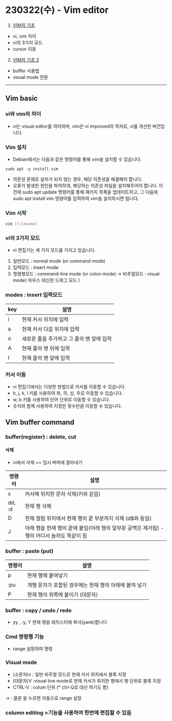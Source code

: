 # 230322(수) - Vim editor
1. [VIM의 기초](#vim-basic) 
- vi, vim 차이
- vi의 3가지 모드
- cursor 이동
2. [VIM의 기초 2](#vim-buffer-command)
- buffer 사용법
- visual mode 전환
---
## Vim basic
### vi와 vim의 차이
- vi는 visual editor를 의미하며, vim은 vi improved의 약자로, vi를 개선한 버전입니다.
### Vim 설치
- Debian에서는 다음과 같은 명령어를 통해 vim을 설치할 수 있습니다.
```
sudo apt -y install vim
```
- 의존성 문제로 설치가 되지 않는 경우, 해당 의존성을 해결해야 합니다.
- 오류가 발생한 원인을 파악하여, 해당하는 의존성 파일을 설치해주어야 합니다. 이전에 sudo apt update 명령어를 통해 패키지 목록을 업데이트하고, 그 다음에 sudo apt install vim 명령어를 입력하여 vim을 설치하시면 됩니다.
### Vim 시작
```bash
vim [filename]
```
### vi의 3가지 모드
- vi 편집기는 세 가지 모드를 가지고 있습니다.
1. 일반모드 : normal mode (or command mode)
2. 입력모드 : insert mode
3. 명령행모드 : command-line mode (or colon mode)
→ 비주얼모드 : visual mode( 마우스 대신한 드래그 모드 )
### modes : insert 입력모드
| key | 설명 |
| --- | --- |
| i | 현재 커서 위치에 입력 |
| a | 현재 커서 다음 위치에 입력 |
| o | 새로운 줄을 추가하고 그 줄의 맨 앞에 입력 |
| A | 현재 줄의 맨 뒤에 입력 |
| I | 현재 줄의 맨 앞에 입력 |
### 커서 이동
- vi 편집기에서는 다양한 방법으로 커서를 이동할 수 있습니다.
- h, j, k, l 키를 사용하여 좌, 하, 상, 우로 이동할 수 있습니다.
- w, b 키를 사용하여 단어 단위로 이동할 수 있습니다.
- 숫자와 함께 사용하여 지정한 횟수만큼 이동할 수 있습니다.

## Vim buffer command
### buffer(register) : delete, cut
#### 삭제
- vi에서 삭제 == 임시 버퍼에 잘라내기

| 명령어 | 설명 |
| --- | --- |
| x | 커서에 위치한 문자 삭제(<Delete>키와 같음) |
| dd, :d | 현재 행 삭제 |
| D | 현재 컬럼 위치에서 현재 행의 끝 부분까지 삭제 (d$와 동일) |
| J | 아래 행을 현재 행의 끝에 붙임(아래 행의 앞부분 공백은 제거됨) - 행의 어디서 눌러도 똑같이 됨 |

### buffer : paste (put)

| 명령어 | 설명 |
| --- | --- |
| p | 현재 행에 붙여넣기 |
| :pu | 개행 문자가 포함된 경우에는 현재 행의 아래에 붙여 넣기 |
| P | 현재 행의 위쪽에 붙이기 (대문자) |

### buffer : copy / undo / redo
- yy , :y, Y 현재 행을 레지스터에 복사(yank)합니다
### Cmd 명령행 기능
- range 설정하여 명령

### Visual mode

- (소문자)v : 일반 비주얼 모드로 현재 커서 위치에서 블록 지정
- (대문자)V :visual line mode로 현재 커서가 위치한 행에서 행 단위로 블록 지정
- CTRL-V : colum 단위 (* ctrl-Q로 대신 하기도 함)

→ : 콜론 을 누르면 자동으로 range 설정 

### column editing =기능을 사용하여 한번에 편집할 수 있음

 
